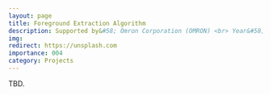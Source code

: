 ```yaml
---
layout: page
title: Foreground Extraction Algorithm
description: Supported by&#58; Omron Corporation (OMRON) <br> Year&#58; 2023 <br> Role&#58; PI
img:
redirect: https://unsplash.com
importance: 004
category: Projects
---
```


TBD.

